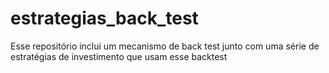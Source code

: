 # estrategias_back_test
Esse repositório inclui um mecanismo de back test junto com uma série de estratégias de investimento que usam esse backtest
